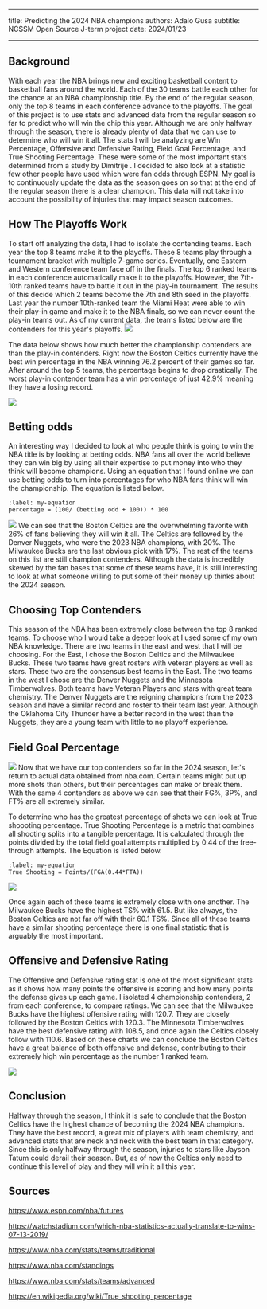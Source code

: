 ----

title: Predicting the 2024 NBA champions
authors: Adalo Gusa
subtitle: NCSSM Open Source J-term project
date: 2024/01/23
    


----

 
## Background
With each year the NBA brings new and exciting basketball content to basketball fans around the world. Each of the 30 teams battle each other for the chance at an NBA championship title. By the end of the regular season, only the top 8 teams in each conference advance to the playoffs. The goal of this project is to use stats and advanced data from the regular season so far to predict who will win the chip this year. Although we are only halfway through the season, there is already plenty of data that we can use to determine who will win it all. The stats I will be analyzing are Win Percentage, Offensive and Defensive Rating, Field Goal Percentage, and True Shooting Percentage. These were some of the most important stats determined from a study by Dimitrije [](doi:10.1371/journal.pone.0273427). I decided to also look at a statistic few other people have used which were fan odds through ESPN. My goal is to continuously update the data as the season goes on so that at the end of the regular season there is a clear champion. This data will not take into account the possibility of injuries that may impact season outcomes.




## How The Playoffs Work
To start off analyzing the data, I had to isolate the contending teams. Each year the top 8 teams make it to the playoffs. These 8 teams play through a tournament bracket with multiple 7-game series. Eventually, one Eastern and Western conference team face off in the finals. The top 6 ranked teams in each conference automatically make it to the playoffs. However, the 7th-10th ranked teams have to battle it out in the play-in tournament. The results of this decide which 2 teams become the 7th and 8th seed in the playoffs. Last year the number 10th-ranked team the Miami Heat were able to win their play-in game and make it to the NBA finals, so we can never count the play-in teams out. As of my current data, the teams listed below are the contenders for this year's playoffs.
![](#PlayoffContenders)


The data below shows how much better the championship contenders are than the play-in contenders. Right now the Boston Celtics currently have the best win percentage in the NBA winning 76.2 percent of their games so far. After around the top 5 teams, the percentage begins to drop drastically. The worst play-in contender team has a win percentage of just 42.9% meaning they have a losing record.


![](#WinP)


## Betting odds


An interesting way I decided to look at who people think is going to win the NBA title is by looking at betting odds. NBA fans all over the world believe they can win big by using all their expertise to put money into who they think will become champions. Using an equation that I found online we can use betting odds to turn into percentages for who NBA fans think will win the championship. The equation is listed below.


```{math}
:label: my-equation
percentage = (100/ (betting odd + 100)) * 100
```
![](#BettingOdds)
We can see that the Boston Celtics are the overwhelming favorite with 26% of fans believing they will win it all. The Celtics are followed by the Denver Nuggets, who were the 2023 NBA champions, with 20%. The Milwaukee Bucks are the last obvious pick with 17%. The rest of the teams on this list are still champion contenders. Although the data is incredibly skewed by the fan bases that some of these teams have, it is still interesting to look at what someone willing to put some of their money up thinks about the 2024 season.


## Choosing Top Contenders


This season of the NBA has been extremely close between the top 8 ranked teams. To choose who I would take a deeper look at I used some of my own NBA knowledge. There are two teams in the east and west that I will be choosing. For the East, I chose the Boston Celtics and the Milwaukee Bucks. These two teams have great rosters with veteran players as well as stars. These two are the consensus best teams in the East. The two teams in the west I chose are the Denver Nuggets and the Minnesota Timberwolves. Both teams have Veteran Players and stars with great team chemistry. The Denver Nuggets are the reigning champions from the 2023 season and have a similar record and roster to their team last year. Although the Oklahoma City Thunder have a better record in the west than the Nuggets, they are a young team with little to no playoff experience.


## Field Goal Percentage


![](#ShootingP)
Now that we have our top contenders so far in the 2024 season, let's return to actual data obtained from nba.com. Certain teams might put up more shots than others, but their percentages can make or break them. With the same 4 contenders as above we can see that their FG%, 3P%, and FT% are all extremely similar.




To determine who has the greatest percentage of shots we can look at True shoooting percentage. True Shooting Percentage is a metric that combines all shooting splits into a tangible percentage. It is calculated through the points divided by the total field goal attempts multiplied by 0.44 of the free-through attempts. The Equation is listed below.
```{math}
:label: my-equation
True Shooting = Points/(FGA(0.44*FTA))
```
![](#TSP)


Once again each of these teams is extremely close with one another. The Milwaukee Bucks have the highest TS% with 61.5. But like always, the Boston Celtics are not far off with their 60.1 TS%. Since all of these teams have a similar shooting percentage there is one final statistic that is arguably the most important.


## Offensive and Defensive Rating


The Offensive and Defensive rating stat is one of the most significant stats as it shows how many points the offensive is scoring and how many points the defense gives up each game. I isolated 4 championship contenders, 2 from each conference, to compare ratings. We can see that the Milwaukee Bucks have the highest offensive rating with 120.7. They are closely followed by the Boston Celtics with 120.3. The Minnesota Timberwolves have the best defensive rating with 108.5, and once again the Celtics closely follow with 110.6. Based on these charts we can conclude the Boston Celtics have a great balance of both offensive and defense, contributing to their extremely high win percentage as the number 1 ranked team.


![](#OFFDEFRTG)


## Conclusion


Halfway through the season, I think it is safe to conclude that the Boston Celtics have the highest chance of becoming the 2024 NBA champions. They have the best record, a great mix of players with team chemistry, and advanced stats that are neck and neck with the best team in that category. Since this is only halfway through the season, injuries to stars like Jayson Tatum could derail their season. But, as of now the Celtics only need to continue this level of play and they will win it all this year.


## Sources

https://www.espn.com/nba/futures

https://watchstadium.com/which-nba-statistics-actually-translate-to-wins-07-13-2019/

https://www.nba.com/stats/teams/traditional

https://www.nba.com/standings

https://www.nba.com/stats/teams/advanced


https://en.wikipedia.org/wiki/True_shooting_percentage

